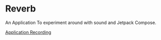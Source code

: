 # Reverb
An Application To experiment around with sound and Jetpack Compose.

[Application Recording](Images/Revision1HomeRecording.png)


